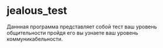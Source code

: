 # jealous_test
Даннная программа представляет собой тест ваш уровень общительности пройдя его вы узнаете ваш уровень коммуникабельности.
